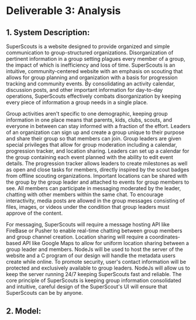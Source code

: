 # Deliverable 3: Analysis

## 1. System Description:
SuperScouts is a website designed to provide organized and simple communication to group-structured organizations. Disorganization of pertinent information in a group setting plagues every member of a group, the impact of which is inefficiency and loss of time. SuperScouts is an intuitive, community-centered website with an emphasis on scouting that allows for group planning and organization with a basis for progression tracking and community events. By consolidating an activity calendar, discussion posts, and other important information for day-to-day operations, SuperScouts effectively combats disorganization by keeping every piece of information a group needs in a single place.

Group activities aren't specific to one demographic, keeping group information in one place means that parents, kids, clubs, scouts, and everyone in between can stay informed with a fraction of the effort. Leaders of an organization can sign up and create a group unique to their purpose and share their group so that members can join. Group leaders are given special privileges that allow for group moderation including a calendar, progression tracker, and location sharing. Leaders can set up a calendar for the group containing each event planned with the ability to edit event details. The progression tracker allows leaders to create milestones as well as open and close tasks for members, directly inspired by the scout badges from offline scouting organizations. Important locations can be shared with the group by the group leader and attached to events for group members to see. All members can participate in messaging moderated by the leader, chatting with other members within the same chat. To encourage interactivity, media posts are allowed in the group messages consisting of files, images, or videos under the condition that group leaders must approve of the content. 

For messaging, SuperScouts will require a message hosting API like FireBase or Pusher to enable real-time chatting between group members and group channel creation. Location sharing will require a coordinates-based API like Google Maps to allow for uniform location sharing between a group leader and members. NodeJs will be used to host the server of the website and a C program of our design will handle the metadata users create while online. To promote security, user's contact information will be protected and exclusively available to group leaders. NodeJs will allow us to keep the server running 24/7 keeping SuperScouts fast and reliable. The core principle of SuperScouts is keeping group information consolidated and intuitive, careful design of the SuperScout's UI will ensure that SuperScouts can be by anyone.

## 2. Model:

